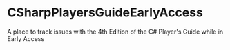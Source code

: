 # CSharpPlayersGuideEarlyAccess
A place to track issues with the 4th Edition of the C# Player's Guide while in Early Access
